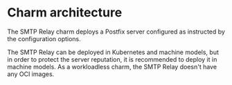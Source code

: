 # Charm architecture

The SMTP Relay charm deploys a Postfix server configured as instructed by the configuration options.

The SMTP Relay can be deployed in Kubernetes and machine models, but in order to protect the server reputation, it is recommended to deploy it in machine models.
As a workloadless charm, the SMTP Relay doesn't have any OCI images.
